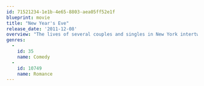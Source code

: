 ```yaml
---
id: 71521234-1e1b-4e65-8803-aea05ff52e1f
blueprint: movie
title: "New Year's Eve"
release_date: '2011-12-08'
overview: "The lives of several couples and singles in New York intertwine over the course of New Year's Eve."
genres:
  -
    id: 35
    name: Comedy
  -
    id: 10749
    name: Romance
---
```

